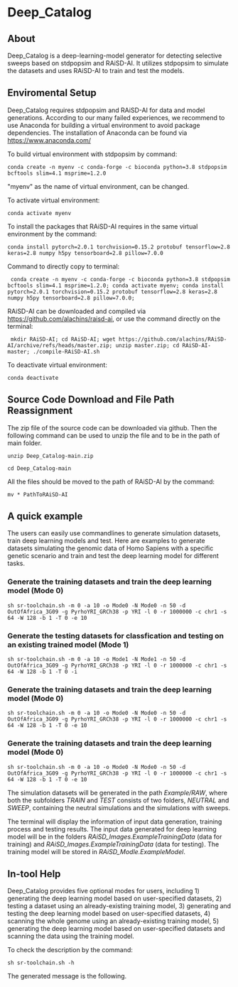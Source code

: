 # Deep_Catalog

## About
Deep_Catalog is a deep-learning-model generator for detecting selective sweeps based on stdpopsim and RAiSD-AI. It utilizes stdpopsim to simulate the datasets and uses RAiSD-AI to train and test the models.

## Enviromental Setup
Deep_Catalog requires stdpopsim and RAiSD-AI for data and model generations. According to our many failed experiences, we recommend to use Anaconda for building a virtual environment to avoid package dependencies. The installation of Anaconda can be found via https://www.anaconda.com/

To build virtual environment with stdpopsim by command:

``conda create -n myenv -c conda-forge -c bioconda python=3.8 stdpopsim bcftools slim=4.1 msprime=1.2.0``

"myenv" as the name of virtual environment, can be changed.

To activate virtual environment:

``conda activate myenv``

To install the packages that RAiSD-AI requires in the same virtual environment by the command:

``conda install pytorch=2.0.1 torchvision=0.15.2 protobuf tensorflow=2.8 keras=2.8 numpy h5py tensorboard=2.8 pillow=7.0.0``

Command to directly copy to terminal:

```
 conda create -n myenv -c conda-forge -c bioconda python=3.8 stdpopsim bcftools slim=4.1 msprime=1.2.0; conda activate myenv; conda install pytorch=2.0.1 torchvision=0.15.2 protobuf tensorflow=2.8 keras=2.8 numpy h5py tensorboard=2.8 pillow=7.0.0;
```

RAiSD-AI can be downloaded and compiled via https://github.com/alachins/raisd-ai, or use the command directly on the terminal:

```
 mkdir RAiSD-AI; cd RAiSD-AI; wget https://github.com/alachins/RAiSD-AI/archive/refs/heads/master.zip; unzip master.zip; cd RAiSD-AI-master; ./compile-RAiSD-AI.sh
```

To deactivate virtual environment:

``conda deactivate``

## Source Code Download and File Path Reassignment
The zip file of the source code can be downloaded via github. Then the following command can be used to unzip the file and to be in the path of main folder.

``unzip Deep_Catalog-main.zip``

``cd Deep_Catalog-main``

All the files should be moved to the path of RAiSD-AI by the command:

``mv * PathToRAiSD-AI``

## A quick example
The users can easily use commandlines to generate simulation datasets, train deep learning models and test. Here are examples to generate datasets simulating the genomic data of Homo Sapiens with a specific genetic scenario and train and test the deep learning model for different tasks.

### Generate the training datasets and train the deep learning model (Mode 0)

```
sh sr-toolchain.sh -m 0 -a 10 -o Mode0 -N Mode0 -n 50 -d OutOfAfrica_3G09 -g PyrhoYRI_GRCh38 -p YRI -l 0 -r 1000000 -c chr1 -s 64 -W 128 -b 1 -T 0 -e 10
```

### Generate the testing datasets for classfication and testing on an existing trained model (Mode 1)

```
sh sr-toolchain.sh -m 0 -a 10 -o Mode1 -N Mode1 -n 50 -d OutOfAfrica_3G09 -g PyrhoYRI_GRCh38 -p YRI -l 0 -r 1000000 -c chr1 -s 64 -W 128 -b 1 -T 0 -i 
```

### Generate the training datasets and train the deep learning model (Mode 0)

```
sh sr-toolchain.sh -m 0 -a 10 -o Mode0 -N Mode0 -n 50 -d OutOfAfrica_3G09 -g PyrhoYRI_GRCh38 -p YRI -l 0 -r 1000000 -c chr1 -s 64 -W 128 -b 1 -T 0 -e 10
```

### Generate the training datasets and train the deep learning model (Mode 0)

```
sh sr-toolchain.sh -m 0 -a 10 -o Mode0 -N Mode0 -n 50 -d OutOfAfrica_3G09 -g PyrhoYRI_GRCh38 -p YRI -l 0 -r 1000000 -c chr1 -s 64 -W 128 -b 1 -T 0 -e 10
```



The simulation datasets will be generated in the path _Example/RAW_, where both the subfolders _TRAIN_ and _TEST_ consists of two folders, _NEUTRAL_ and _SWEEP_, containing the neutral simulations and the simulations with sweeps.

The terminal will display the information of input data generation, training process and testing results. The input data generated for deep learning model will be in the folders _RAiSD_Images.ExampleTrainingData_ (data for training) and _RAiSD_Images.ExampleTrainingData_ (data for testing). The training model will be stored in _RAiSD_Modle.ExampleModel_.

## In-tool Help
Deep_Catalog provides five optional modes for users, including 1) generating the deep learning model based on user-specified datasets, 2) testing a dataset using an already-existing training model, 3) generating and testing the deep learning model based on user-specified datasets, 4) scanning the whole genome using an already-existing training model, 5) generating the deep learning model based on user-specified datasets and scanning the data using the training model.

To check the description by the command:

``sh sr-toolchain.sh -h``

The generated message is the following. 
